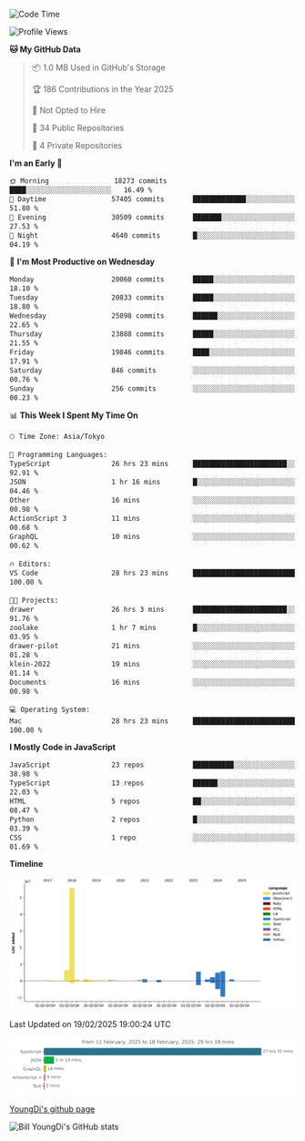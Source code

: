 <!--START_SECTION:waka-->
![Code Time](http://img.shields.io/badge/Code%20Time-1%2C211%20hrs%2041%20mins-blue)

![Profile Views](http://img.shields.io/badge/Profile%20Views-0-blue)

**🐱 My GitHub Data** 

> 📦 1.0 MB Used in GitHub's Storage 
 > 
> 🏆 186 Contributions in the Year 2025
 > 
> 🚫 Not Opted to Hire
 > 
> 📜 34 Public Repositories 
 > 
> 🔑 4 Private Repositories 
 > 
**I'm an Early 🐤** 

```text
🌞 Morning                18273 commits       ████░░░░░░░░░░░░░░░░░░░░░   16.49 % 
🌆 Daytime                57405 commits       █████████████░░░░░░░░░░░░   51.80 % 
🌃 Evening                30509 commits       ███████░░░░░░░░░░░░░░░░░░   27.53 % 
🌙 Night                  4640 commits        █░░░░░░░░░░░░░░░░░░░░░░░░   04.19 % 
```
📅 **I'm Most Productive on Wednesday** 

```text
Monday                   20060 commits       █████░░░░░░░░░░░░░░░░░░░░   18.10 % 
Tuesday                  20833 commits       █████░░░░░░░░░░░░░░░░░░░░   18.80 % 
Wednesday                25098 commits       ██████░░░░░░░░░░░░░░░░░░░   22.65 % 
Thursday                 23888 commits       █████░░░░░░░░░░░░░░░░░░░░   21.55 % 
Friday                   19846 commits       ████░░░░░░░░░░░░░░░░░░░░░   17.91 % 
Saturday                 846 commits         ░░░░░░░░░░░░░░░░░░░░░░░░░   00.76 % 
Sunday                   256 commits         ░░░░░░░░░░░░░░░░░░░░░░░░░   00.23 % 
```


📊 **This Week I Spent My Time On** 

```text
🕑︎ Time Zone: Asia/Tokyo

💬 Programming Languages: 
TypeScript               26 hrs 23 mins      ███████████████████████░░   92.91 % 
JSON                     1 hr 16 mins        █░░░░░░░░░░░░░░░░░░░░░░░░   04.46 % 
Other                    16 mins             ░░░░░░░░░░░░░░░░░░░░░░░░░   00.98 % 
ActionScript 3           11 mins             ░░░░░░░░░░░░░░░░░░░░░░░░░   00.68 % 
GraphQL                  10 mins             ░░░░░░░░░░░░░░░░░░░░░░░░░   00.62 % 

🔥 Editors: 
VS Code                  28 hrs 23 mins      █████████████████████████   100.00 % 

🐱‍💻 Projects: 
drawer                   26 hrs 3 mins       ███████████████████████░░   91.76 % 
zoolake                  1 hr 7 mins         █░░░░░░░░░░░░░░░░░░░░░░░░   03.95 % 
drawer-pilot             21 mins             ░░░░░░░░░░░░░░░░░░░░░░░░░   01.28 % 
klein-2022               19 mins             ░░░░░░░░░░░░░░░░░░░░░░░░░   01.14 % 
Documents                16 mins             ░░░░░░░░░░░░░░░░░░░░░░░░░   00.98 % 

💻 Operating System: 
Mac                      28 hrs 23 mins      █████████████████████████   100.00 % 
```

**I Mostly Code in JavaScript** 

```text
JavaScript               23 repos            ██████████░░░░░░░░░░░░░░░   38.98 % 
TypeScript               13 repos            ██████░░░░░░░░░░░░░░░░░░░   22.03 % 
HTML                     5 repos             ██░░░░░░░░░░░░░░░░░░░░░░░   08.47 % 
Python                   2 repos             █░░░░░░░░░░░░░░░░░░░░░░░░   03.39 % 
CSS                      1 repo              ░░░░░░░░░░░░░░░░░░░░░░░░░   01.69 % 
```



**Timeline**

![Lines of Code chart](https://raw.githubusercontent.com/Youngdi/Youngdi/master/assets/bar_graph.png)


 Last Updated on 19/02/2025 19:00:24 UTC
<!--END_SECTION:waka-->

![wakatime](./images/stat.svg)

[YoungDi's github page](https://youngdi.github.io)

![Bill YoungDi's GitHub stats](https://github-readme-stats.vercel.app/api?username=youngdi&count_private=true&show_icons=true)

